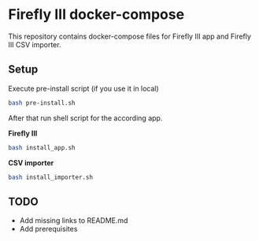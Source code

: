 # Firefly III docker-compose

This repository contains docker-compose files for Firefly III app and Firefly 
III CSV importer.

## Setup

Execute pre-install script (if you use it in local)

```bash
bash pre-install.sh
```

After that run shell script for the according app.

**Firefly III**
```bash
bash install_app.sh
```

**CSV importer**
```bash
bash install_importer.sh
```

## TODO

* Add missing links to README.md
* Add prerequisites
